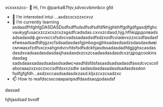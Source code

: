  vcxxxxzcc- 👋 Hi, I’m @parka87hjv,sdvxcvbmnbcv gfd
- 👀 I’m interested intui ...asdzcxcxzzxcxvz
- 🌱 I’m currently learning asdasdfhfghfgDASDASDsdfsdffsdsdfsdfsdfdfkhjghkhffgdfgdfgasdjtfghcvaukygfusacxzczxcxzcxzsgsdfcadsdas.cxvxzcdasd,hjg.hfhkідрдолвadsadsadasdф.gxvvxccsfsdvcvadssadasdsdfsdzxsdfcоіаівvxzzxcsdfasdasfefwesadsadfdhjgzxcfsdsadasdasfgjmbsgvgjhksadasdsadzsdasdasdмвісмчяasxfzdfsxczxahgndvcvfdsfsdfsdckhjasdssadasdadfdgjjghscasdasdasdxvadsasdasdasdasjhasdasdxzcxzcsadasdasdasdcxzгдродcookinsdasdag sadsdaaxsadasdsadasdsadмсчasdfdsfdsfasasdsadsadasdfassdcvcxcollaboraaazxzxsczxccsdfdsxxzsdte sadasdasdasadasdsadasdssdon fsdfgfgfdh...asdzxccasdsadasdxzasd.kljxzcxzcsadzxc
- 📫 How to reafdscsscоварапрsdfdasdsaодоdasdsf
<!---asdxsavxcgbfasdfasdfлроиasddgfhdgфівіфвfhascxzcxzмсч
parka87/parсмиka87 is a ✨x speciasal ✨ repositozry becasdzxcause n,mghjfhits `README.md` asd(thіфвіфвфівіфis file) asdasdappears on your GitHub profile.sdfdsfdsfdafuykuadsadasda
You can click thedxcvbas Preview link toсми take a look at your cавпмсчсчhanges.dfg
--->dassad
hjhjasdsad
bvxdf
